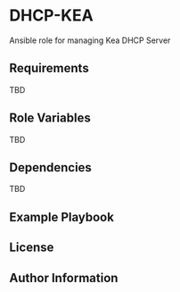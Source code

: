 DHCP-KEA
========

Ansible role for managing Kea DHCP Server

Requirements
------------
TBD

Role Variables
--------------

TBD

Dependencies
------------

TBD

Example Playbook
----------------


License
-------



Author Information
------------------
